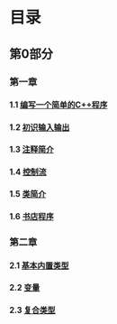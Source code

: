 # 目录

## 第0部分

### 第一章

#### 1.1 [编写一个简单的C++程序](.\PART0\Chapter1\1.1编写一个简单的C++程序.md)
#### 1.2 [初识输入输出](.\PART0\Chapter1\1.2初识输入输出.md)
#### 1.3 [注释简介](.\PART0\Chapter1\1.3注释简介.md)
#### 1.4 [控制流](.\PART0\Chapter1\1.4控制流.md)

#### 1.5 [类简介](.\PART0\Chapter1\1.5类简介.md)

#### 1.6 [书店程序](.\PART0\Chapter1\1.6书店程序.md)



### 第二章

#### 2.1 [基本内置类型](.\PART1\Chapter2\2.1基本内置类型.md)

#### 2.2 [变量](.\PART1\Chapter2\2.2变量.md)

#### 2.3 [复合类型](.\PART1\Chapter2\2.3复合类型.md)



